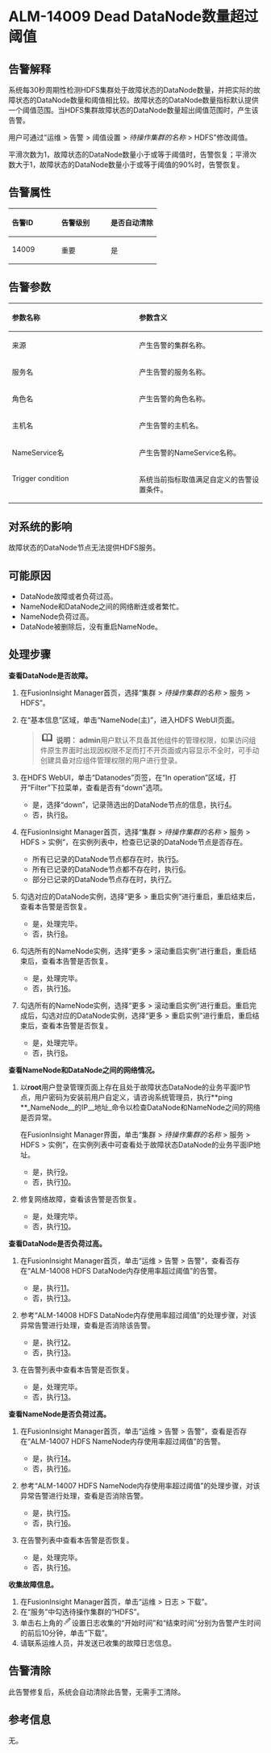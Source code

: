 # ALM-14009 Dead DataNode数量超过阈值<a name="ALM-14009"></a>

## 告警解释<a name="section49259524"></a>

系统每30秒周期性检测HDFS集群处于故障状态的DataNode数量，并把实际的故障状态的DataNode数量和阈值相比较。故障状态的DataNode数量指标默认提供一个阈值范围。当HDFS集群故障状态的DataNode数量超出阈值范围时，产生该告警。

用户可通过“运维 \> 告警 \> 阈值设置 \>  _待操作集群的名称_  \> HDFS”修改阈值。

平滑次数为1，故障状态的DataNode数量小于或等于阈值时，告警恢复；平滑次数大于1，故障状态的DataNode数量小于或等于阈值的90%时，告警恢复。

## 告警属性<a name="section40682540"></a>

<a name="table25741704"></a>
<table><thead align="left"><tr id="row54998405"><th class="cellrowborder" valign="top" width="33.33333333333333%" id="mcps1.1.4.1.1"><p id="p25685840"><a name="p25685840"></a><a name="p25685840"></a>告警ID</p>
</th>
<th class="cellrowborder" valign="top" width="33.33333333333333%" id="mcps1.1.4.1.2"><p id="p178308"><a name="p178308"></a><a name="p178308"></a>告警级别</p>
</th>
<th class="cellrowborder" valign="top" width="33.33333333333333%" id="mcps1.1.4.1.3"><p id="p14442951"><a name="p14442951"></a><a name="p14442951"></a>是否自动清除</p>
</th>
</tr>
</thead>
<tbody><tr id="row29028420"><td class="cellrowborder" valign="top" width="33.33333333333333%" headers="mcps1.1.4.1.1 "><p id="p2491809"><a name="p2491809"></a><a name="p2491809"></a>14009</p>
</td>
<td class="cellrowborder" valign="top" width="33.33333333333333%" headers="mcps1.1.4.1.2 "><p id="p509958"><a name="p509958"></a><a name="p509958"></a>重要</p>
</td>
<td class="cellrowborder" valign="top" width="33.33333333333333%" headers="mcps1.1.4.1.3 "><p id="p41306652"><a name="p41306652"></a><a name="p41306652"></a>是</p>
</td>
</tr>
</tbody>
</table>

## 告警参数<a name="section30598541"></a>

<a name="table57504522"></a>
<table><thead align="left"><tr id="row10277147"><th class="cellrowborder" valign="top" width="50%" id="mcps1.1.3.1.1"><p id="p27142594"><a name="p27142594"></a><a name="p27142594"></a>参数名称</p>
</th>
<th class="cellrowborder" valign="top" width="50%" id="mcps1.1.3.1.2"><p id="p51066534"><a name="p51066534"></a><a name="p51066534"></a>参数含义</p>
</th>
</tr>
</thead>
<tbody><tr id="row1180763812317"><td class="cellrowborder" valign="top" width="50%" headers="mcps1.1.3.1.1 "><p id="p156438591896"><a name="p156438591896"></a><a name="p156438591896"></a>来源</p>
</td>
<td class="cellrowborder" valign="top" width="50%" headers="mcps1.1.3.1.2 "><p id="p187931338134115"><a name="p187931338134115"></a><a name="p187931338134115"></a>产生告警的集群名称。</p>
</td>
</tr>
<tr id="row42748590"><td class="cellrowborder" valign="top" width="50%" headers="mcps1.1.3.1.1 "><p id="p65062640"><a name="p65062640"></a><a name="p65062640"></a>服务名</p>
</td>
<td class="cellrowborder" valign="top" width="50%" headers="mcps1.1.3.1.2 "><p id="p25560652"><a name="p25560652"></a><a name="p25560652"></a>产生告警的服务名称。</p>
</td>
</tr>
<tr id="row28719280"><td class="cellrowborder" valign="top" width="50%" headers="mcps1.1.3.1.1 "><p id="p35626567"><a name="p35626567"></a><a name="p35626567"></a>角色名</p>
</td>
<td class="cellrowborder" valign="top" width="50%" headers="mcps1.1.3.1.2 "><p id="p52616382"><a name="p52616382"></a><a name="p52616382"></a>产生告警的角色名称。</p>
</td>
</tr>
<tr id="row3785394"><td class="cellrowborder" valign="top" width="50%" headers="mcps1.1.3.1.1 "><p id="p51620924"><a name="p51620924"></a><a name="p51620924"></a>主机名</p>
</td>
<td class="cellrowborder" valign="top" width="50%" headers="mcps1.1.3.1.2 "><p id="p5696517"><a name="p5696517"></a><a name="p5696517"></a>产生告警的主机名。</p>
</td>
</tr>
<tr id="row13486182622716"><td class="cellrowborder" valign="top" width="50%" headers="mcps1.1.3.1.1 "><p id="p37111817"><a name="p37111817"></a><a name="p37111817"></a>NameService名</p>
</td>
<td class="cellrowborder" valign="top" width="50%" headers="mcps1.1.3.1.2 "><p id="p53267196"><a name="p53267196"></a><a name="p53267196"></a>产生告警的NameService名称。</p>
</td>
</tr>
<tr id="row51268659"><td class="cellrowborder" valign="top" width="50%" headers="mcps1.1.3.1.1 "><p id="p59120737"><a name="p59120737"></a><a name="p59120737"></a>Trigger condition</p>
</td>
<td class="cellrowborder" valign="top" width="50%" headers="mcps1.1.3.1.2 "><p id="p24050367"><a name="p24050367"></a><a name="p24050367"></a>系统当前指标取值满足自定义的告警设置条件。</p>
</td>
</tr>
</tbody>
</table>

## 对系统的影响<a name="section6951418"></a>

故障状态的DataNode节点无法提供HDFS服务。

## 可能原因<a name="section62562762"></a>

-   DataNode故障或者负荷过高。
-   NameNode和DataNode之间的网络断连或者繁忙。
-   NameNode负荷过高。
-   DataNode被删除后，没有重启NameNode。

## 处理步骤<a name="section26193952"></a>

**查看DataNode是否故障。**

1.  在FusionInsight Manager首页，选择“集群 \>  _待操作集群的名称_  \> 服务 \> HDFS”。
2.  在“基本信息”区域，单击“NameNode\(主\)”，进入HDFS WebUI页面。

    >![](public_sys-resources/icon-note.gif) **说明：** 
    >**admin**用户默认不具备其他组件的管理权限，如果访问组件原生界面时出现因权限不足而打不开页面或内容显示不全时，可手动创建具备对应组件管理权限的用户进行登录。

3.  在HDFS WebUI，单击“Datanodes”页签，在“In operation”区域，打开“Filter”下拉菜单，查看是否有“down”选项。
    -   是，选择“down”，记录筛选出的DataNode节点的信息，执行[4](#li4328027917212)。
    -   否，执行[8](#li1289079617212)。

4.  <a name="li4328027917212"></a>在FusionInsight Manager首页，选择“集群 \>  _待操作集群的名称_  \> 服务 \> HDFS \> 实例”，在实例列表中，检查已记录的DataNode节点是否存在。
    -   所有已记录的DataNode节点都存在时，执行[5](#li1334319581768)。
    -   所有已记录的DataNode节点都不存在时，执行[6](#li13933129133213)。
    -   部分已记录的DataNode节点存在时，执行[7](#li2289670317212)。

5.  <a name="li1334319581768"></a>勾选对应的DataNode实例，选择“更多 \> 重启实例”进行重启，重启结束后，查看本告警是否恢复。
    -   是，处理完毕。
    -   否，执行[8](#li1289079617212)。

6.  <a name="li13933129133213"></a>勾选所有的NameNode实例，选择“更多 \> 滚动重启实例”进行重启，重启结束后，查看本告警是否恢复。
    -   是，处理完毕。
    -   否，执行[16](#li3428026817212)。

7.  <a name="li2289670317212"></a>勾选所有的NameNode实例，选择“更多 \> 滚动重启实例”进行重启。重启完成后，勾选对应的DataNode实例，选择“更多 \> 重启实例”进行重启，重启结束后，查看本告警是否恢复。
    -   是，处理完毕。
    -   否，执行[8](#li1289079617212)。


**查看NameNode和DataNode之间的网络情况。**

1.  <a name="li1289079617212"></a>以**root**用户登录管理页面上存在且处于故障状态DataNode的业务平面IP节点，用户密码为安装前用户自定义，请咨询系统管理员，执行**ping **_NameNode__的IP__地址_命令以检查DataNode和NameNode之间的网络是否异常。

    在FusionInsight Manager界面，单击“集群 \>  _待操作集群的名称_  \> 服务 \> HDFS \> 实例”，在实例列表中可查看处于故障状态DataNode的业务平面IP地址。

    -   是，执行[9](#li2367820817212)。
    -   否，执行[10](#li5499908917212)。

2.  <a name="li2367820817212"></a>修复网络故障，查看该告警是否恢复。
    -   是，处理完毕。
    -   否，执行[10](#li5499908917212)。


**查看DataNode是否负荷过高。**

1.  <a name="li5499908917212"></a>在FusionInsight Manager首页，单击“运维 \> 告警 \> 告警”，查看否存在“ALM-14008 HDFS DataNode内存使用率超过阈值”的告警。
    -   是，执行[11](#li4519735617212)。
    -   否，执行[13](#li1045416417212)。

2.  <a name="li4519735617212"></a>参考“ALM-14008 HDFS DataNode内存使用率超过阈值”的处理步骤，对该异常告警进行处理，查看是否消除该告警。
    -   是，执行[12](#li5684090817212)。
    -   否，执行[13](#li1045416417212)。

3.  <a name="li5684090817212"></a>在告警列表中查看本告警是否恢复。
    -   是，处理完毕。
    -   否，执行[13](#li1045416417212)。


**查看NameNode是否负荷过高。**

1.  <a name="li1045416417212"></a>在FusionInsight Manager首页，单击“运维 \> 告警 \> 告警”，查看是否存在“ALM-14007 HDFS NameNode内存使用率超过阈值”的告警。
    -   是，执行[14](#li183523517212)。
    -   否，执行[16](#li3428026817212)。

2.  <a name="li183523517212"></a>参考“ALM-14007 HDFS NameNode内存使用率超过阈值”的处理步骤，对该异常告警进行处理，查看是否消除告警。
    -   是，执行[15](#li2617854017212)。
    -   否，执行[16](#li3428026817212)。

3.  <a name="li2617854017212"></a>在告警列表中查看本告警是否恢复。
    -   是，处理完毕。
    -   否，执行[16](#li3428026817212)。


**收集故障信息。**

1.  <a name="li3428026817212"></a>在FusionInsight Manager首页，单击“运维 \> 日志 \> 下载”。
2.  在“服务”中勾选待操作集群的“HDFS”。
3.  单击右上角的![](figures/zh-cn_image_0263895680.png)设置日志收集的“开始时间”和“结束时间”分别为告警产生时间的前后10分钟，单击“下载”。
4.  请联系运维人员，并发送已收集的故障日志信息。

## 告警清除<a name="section169311343318"></a>

此告警修复后，系统会自动清除此告警，无需手工清除。

## 参考信息<a name="section34418980"></a>

无。

